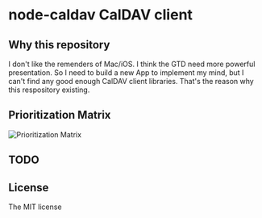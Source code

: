 node-caldav CalDAV client
===========

## Why this repository
I don't like the remenders of Mac/iOS. I think the GTD need more powerful presentation. So I need to build a new App to implement my mind, but I can't find any good enough CalDAV client libraries. That's the reason why this respository existing.

## Prioritization Matrix
![Prioritization Matrix](https://raw.github.com/JacksonTian/node-caldav/master/figures/todo.png)

## TODO

## License
The MIT license